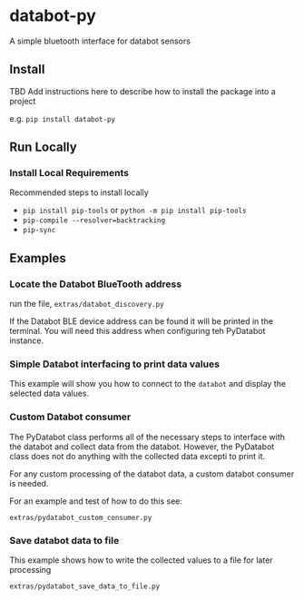 # databot-py
A simple bluetooth interface for databot sensors

## Install

TBD Add instructions here to describe how to install the package into a project

e.g.
`pip install databot-py`

## Run Locally

### Install Local Requirements

Recommended steps to install locally

* `pip install pip-tools` or `python -m pip install pip-tools`
* `pip-compile --resolver=backtracking`
* `pip-sync`

## Examples

### Locate the Databot BlueTooth address

run the file, `extras/databot_discovery.py`

If the Databot BLE device address can be found it will be printed in the terminal.  You will need this address when configuring teh PyDatabot instance.

### Simple Databot interfacing to print data values

This example will show you how to connect to the `databot` and display the selected data values.

### Custom Databot consumer

The PyDatabot class performs all of the necessary steps to interface with the databot and collect data from the databot.  However, the PyDatabot class does not do anything with the collected data excepti to print it.

For any custom processing of the databot data, a custom databot consumer is needed.

For an example and test of how to do this see:

`extras/pydatabot_custom_consumer.py`

### Save databot data to file

This example shows how to write the collected values to a file for later processing

`extras/pydatabot_save_data_to_file.py`
